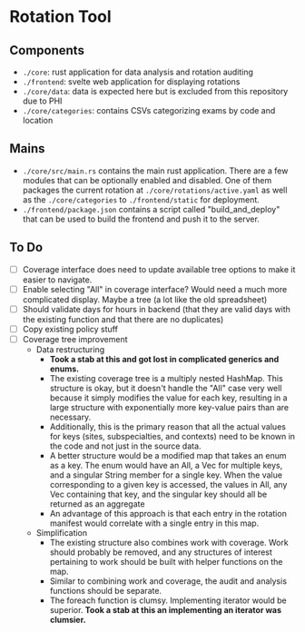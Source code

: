 # Rotation Tool

## Components
- `./core`: rust application for data analysis and rotation auditing
- `./frontend`: svelte web application for displaying rotations
- `./core/data`: data is expected here but is excluded from this repository due to PHI
- `./core/categories`: contains CSVs categorizing exams by code and location

## Mains
- `./core/src/main.rs` contains the main rust application. There are a few modules that can be optionally enabled and disabled. One of them packages the current rotation at `./core/rotations/active.yaml` as well as the `./core/categories` to `./frontend/static` for deployment.
- `./frontend/package.json` contains a script called "build_and_deploy" that can be used to build the frontend and push it to the server.

## To Do
- [ ] Coverage interface does need to update available tree options to make it easier to navigate.
- [ ] Enable selecting "All" in coverage interface? Would need a much more complicated display. Maybe a tree (a lot like the old spreadsheet)
- [ ] Should validate days for hours in backend (that they are valid days with the existing function and that there are no duplicates)
- [ ] Copy existing policy stuff
- [ ] Coverage tree improvement
    - Data restructuring
        - __Took a stab at this and got lost in complicated generics and enums.__
        - The existing coverage tree is a multiply nested HashMap. This structure is okay, but it doesn't handle the "All" case very well because it simply modifies the value for each key, resulting in a large structure with exponentially more key-value pairs than are necessary.
        - Additionally, this is the primary reason that all the actual values for keys (sites, subspecialties, and contexts) need to be known in the code and not just in the source data.
        - A better structure would be a modified map that takes an enum as a key. The enum would have an All, a Vec<String> for multiple keys, and a singular String member for a single key. When the value corresponding to a given key is accessed, the values in All, any Vec<String> containing that key, and the singular key should all be returned as an aggregate
        - An advantage of this approach is that each entry in the rotation manifest would correlate with a single entry in this map.
    - Simplification
        - The existing structure also combines work with coverage. Work should probably be removed, and any structures of interest pertaining to work should be built with helper functions on the map.
        - Similar to combining work and coverage, the audit and analysis functions should be separate.
        - The foreach function is clumsy. Implementing iterator would be superior. __Took a stab at this an implementing an iterator was clumsier.__